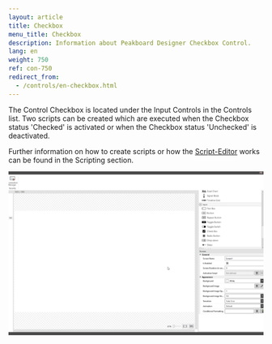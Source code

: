 ```yaml
---
layout: article
title: Checkbox
menu_title: Checkbox
description: Information about Peakboard Designer Checkbox Control.
lang: en
weight: 750
ref: con-750
redirect_from:
  - /controls/en-checkbox.html
---
```


The Control Checkbox is located under the Input Controls in the Controls list.
Two scripts can be created which are executed when the Checkbox status 'Checked' is activated or when the Checkbox status 'Unchecked' is deactivated.

Further information on how to create scripts or how the [Script-Editor](/scripting/en-script-editor.html) works can be found in the Scripting section.

![image_1](/assets/images/Controls/Check-Box/checkbox01.gif)